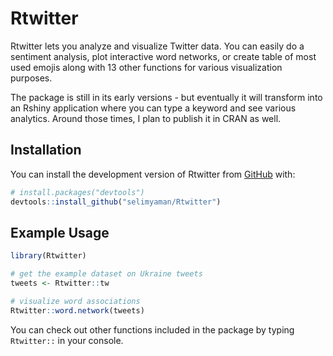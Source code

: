 
<!-- README.md is generated from README.Rmd. Please edit that file -->

# Rtwitter

Rtwitter lets you analyze and visualize Twitter data. You can easily do
a sentiment analysis, plot interactive word networks, or create table of
most used emojis along with 13 other functions for various visualization
purposes.

The package is still in its early versions - but eventually it will
transform into an Rshiny application where you can type a keyword and
see various analytics. Around those times, I plan to publish it in CRAN
as well.

## Installation

You can install the development version of Rtwitter from
[GitHub](https://github.com/) with:

``` r
# install.packages("devtools")
devtools::install_github("selimyaman/Rtwitter")
```

## Example Usage

``` r
library(Rtwitter)

# get the example dataset on Ukraine tweets
tweets <- Rtwitter::tw 

# visualize word associations
Rtwitter::word.network(tweets)
```

You can check out other functions included in the package by typing
`Rtwitter::` in your console.
